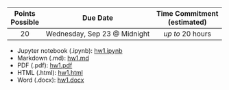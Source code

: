 | Points <br/>Possible | Due Date | Time Commitment <br/>(estimated) |
|:---------------:|:--------:|:---------------:|
| 20 | Wednesday, Sep 23 @ Midnight | _up to_ 20 hours |

* Jupyter notebook (.ipynb): [hw1.ipynb](./hw1.ipynb)
* Markdown (.md): [hw1.md](./hw1.md)
* PDF (.pdf): [hw1.pdf](./hw1.pdf)
* HTML  (.html): [hw1.html](./hw1.html)
* Word  (.docx): [hw1.docx](./hw1.docx)




